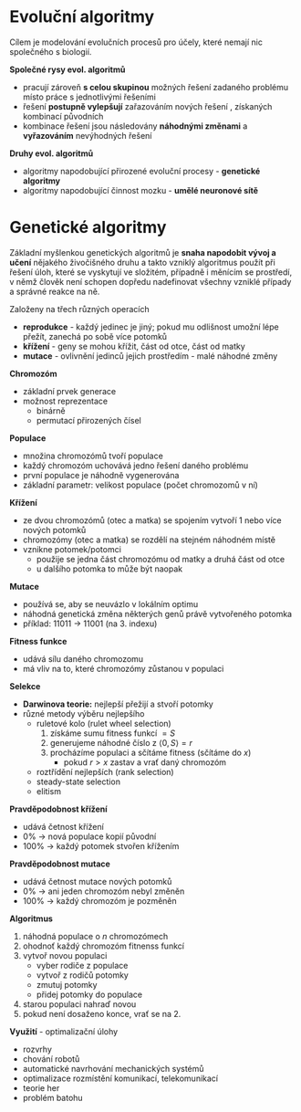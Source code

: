 # Evoluční algoritmy

Cílem je modelování evolučních procesů pro účely, které nemají nic společného s biologií.

**Společné rysy evol. algoritmů**
- pracují zároveň **s celou skupinou** možných řešení zadaného problému místo práce s jednotlivými řešeními
- řešení **postupně vylepšují** zařazováním nových řešení , získaných kombinací původních
- kombinace řešení jsou následovány **náhodnými změnami** a **vyřazováním** nevýhodných řešení

**Druhy evol. algoritmů**
- algoritmy napodobující přirozené evoluční procesy - **genetické algoritmy**
- algoritmy napodobující činnost mozku - **umělé neuronové sítě**

# Genetické algoritmy

Základní myšlenkou genetických algoritmů je **snaha napodobit vývoj a učení** nějakého živočišného druhu a takto vzniklý algoritmus použít při řešení úloh, které se vyskytují ve složitém, případně i měnícím se prostředí, v němž člověk není schopen dopředu nadefinovat všechny vzniklé případy a správné reakce na ně.

Založeny na třech různých operacích
- **reprodukce** - každý jedinec je jiný; pokud mu odlišnost umožní lépe přežít, zanechá po sobě více potomků
- **křížení** - geny se mohou křížit, část od otce, část od matky
- **mutace** - ovlivnění jedinců jejich prostředím - malé náhodné změny

**Chromozóm**
- základní prvek generace
- možnost reprezentace
	- binárně
	- permutací přirozených čísel

**Populace**
- množina chromozómů tvoří populace
- každý chromozóm uchovává jedno řešení daného problému
- první populace je náhodně vygenerována
- základní parametr: velikost populace (počet chromozomů v ní)

**Křížení**
- ze dvou chromozómů (otec a matka) se spojením vytvoří 1 nebo více nových potomků
- chromozómy (otec a matka) se rozdělí na stejném náhodném místě
- vznikne potomek/potomci
	- použije se jedna část chromozómu od matky a druhá část od otce
	- u dalšího potomka to může být naopak

**Mutace**
- používá se, aby se neuvázlo v lokálním optimu
- náhodná genetická změna některých genů právě vytvořeného potomka
- příklad: 11011 -> 11001 (na 3. indexu)

**Fitness funkce**
- udává sílu daného chromozomu
- má vliv na to, které chromozómy zůstanou v populaci

**Selekce**
- **Darwinova teorie:** nejlepší přežijí a stvoří potomky
- různé metody výběru nejlepšího
	- ruletové kolo (rulet wheel selection)
		1. získáme sumu fitness funkcí $= S$
		2. generujeme náhodné číslo z $\langle 0, S\rangle = r$
		3. procházíme populaci a sčítáme fitness (sčítáme do $x$)
			- pokud $r > x$ zastav a vrať daný chromozóm
	- roztřídění nejlepších (rank selection)
	- steady-state selection
	- elitism

**Pravděpodobnost křížení**
- udává četnost křížení
- 0% -> nová populace kopií původní
- 100% -> každý potomek stvořen křížením

**Pravděpodobnost mutace**
- udává četnost mutace nových potomků
- 0% -> ani jeden chromozóm nebyl změněn
- 100% -> každý chromozóm je pozměněn

**Algoritmus**
1. náhodná populace o $n$ chromozómech
2. ohodnoť každý chromozóm fitnenss funkcí
3. vytvoř novou populaci
	- vyber rodiče z populace
	- vytvoř z rodičů potomky
	- zmutuj potomky
	- přidej potomky do populace
4. starou populaci nahraď novou
5. pokud není dosaženo konce, vrať se na 2.

**Využití** - optimalizační úlohy
- rozvrhy
- chování robotů
- automatické navrhování mechanických systémů
- optimalizace rozmístění komunikací, telekomunikací
- teorie her
- problém batohu
